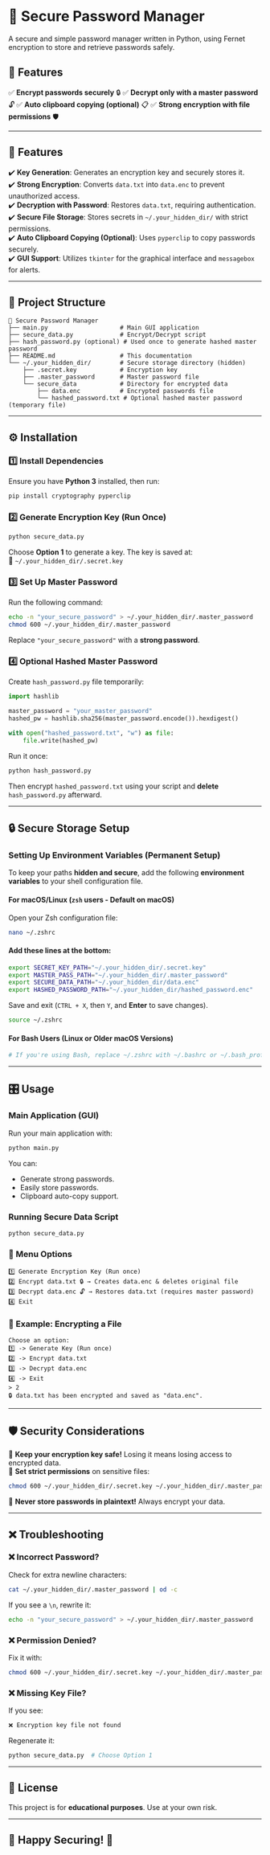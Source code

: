 # 🔐 Secure Password Manager

A secure and simple password manager written in Python, using Fernet encryption to store and retrieve passwords safely.

## 🚀 Features

✅ **Encrypt passwords securely** 🔒
✅ **Decrypt only with a master password** 🔓
✅ **Auto clipboard copying (optional)** 📋
✅ **Strong encryption with file permissions** 🛡️

---

## 📌 Features

✔️ **Key Generation**: Generates an encryption key and securely stores it.  
✔️ **Strong Encryption**: Converts `data.txt` into `data.enc` to prevent unauthorized access.  
✔️ **Decryption with Password**: Restores `data.txt`, requiring authentication.  
✔️ **Secure File Storage**: Stores secrets in `~/.your_hidden_dir/` with strict permissions.  
✔️ **Auto Clipboard Copying (Optional)**: Uses `pyperclip` to copy passwords securely.  
✔️ **GUI Support**: Utilizes `tkinter` for the graphical interface and `messagebox` for alerts.  

---

## 📂 Project Structure

```
📂 Secure Password Manager
├── main.py                    # Main GUI application
├── secure_data.py             # Encrypt/Decrypt script
├── hash_password.py (optional) # Used once to generate hashed master password
├── README.md                  # This documentation
└── ~/.your_hidden_dir/        # Secure storage directory (hidden)
    ├── .secret.key            # Encryption key
    ├── .master_password       # Master password file
    └── secure_data            # Directory for encrypted data
        ├── data.enc           # Encrypted passwords file
        └── hashed_password.txt # Optional hashed master password (temporary file)
```

---

## ⚙️ Installation

### 1️⃣ Install Dependencies
Ensure you have **Python 3** installed, then run:

```sh
pip install cryptography pyperclip
```

### 2️⃣ Generate Encryption Key (Run Once)

```sh
python secure_data.py
```

Choose **Option 1** to generate a key. The key is saved at:  
📍 `~/.your_hidden_dir/.secret.key`

### 3️⃣ Set Up Master Password

Run the following command:

```sh
echo -n "your_secure_password" > ~/.your_hidden_dir/.master_password
chmod 600 ~/.your_hidden_dir/.master_password
```

Replace `"your_secure_password"` with a **strong password**.

### 4️⃣ Optional Hashed Master Password

Create `hash_password.py` file temporarily:

```python
import hashlib

master_password = "your_master_password"
hashed_pw = hashlib.sha256(master_password.encode()).hexdigest()

with open("hashed_password.txt", "w") as file:
    file.write(hashed_pw)
```

Run it once:

```sh
python hash_password.py
```

Then encrypt `hashed_password.txt` using your script and **delete** `hash_password.py` afterward.

---

## 🔒 Secure Storage Setup

### Setting Up Environment Variables (Permanent Setup)
To keep your paths **hidden and secure**, add the following **environment variables** to your shell configuration file.

#### For macOS/Linux (`zsh` users - Default on macOS)
Open your Zsh configuration file:

```sh
nano ~/.zshrc
```

#### Add these lines at the bottom:
```sh
export SECRET_KEY_PATH="~/.your_hidden_dir/.secret.key"
export MASTER_PASS_PATH="~/.your_hidden_dir/.master_password"
export SECURE_DATA_PATH="~/.your_hidden_dir/data.enc"
export HASHED_PASSWORD_PATH="~/.your_hidden_dir/hashed_password.enc"
```

Save and exit (`CTRL + X`, then `Y`, and **Enter** to save changes).

```sh
source ~/.zshrc
```

#### For Bash Users (Linux or Older macOS Versions)
```sh
# If you're using Bash, replace ~/.zshrc with ~/.bashrc or ~/.bash_profile.
```

---

## 🎛️ Usage

### Main Application (GUI)
Run your main application with:

```sh
python main.py
```

You can:
- Generate strong passwords.
- Easily store passwords.
- Clipboard auto-copy support.

### Running Secure Data Script

```sh
python secure_data.py
```

### 📜 Menu Options

```
1️⃣ Generate Encryption Key (Run once)
2️⃣ Encrypt data.txt 🔒 → Creates data.enc & deletes original file
3️⃣ Decrypt data.enc 🔓 → Restores data.txt (requires master password)
4️⃣ Exit
```

### 🔽 Example: Encrypting a File
```
Choose an option:
1️⃣ -> Generate Key (Run once)
2️⃣ -> Encrypt data.txt
3️⃣ -> Decrypt data.enc
4️⃣ -> Exit
> 2
🔒 data.txt has been encrypted and saved as "data.enc".
```

---

## 🛡️ Security Considerations

🔹 **Keep your encryption key safe!** Losing it means losing access to encrypted data.  
🔹 **Set strict permissions** on sensitive files:

```sh
chmod 600 ~/.your_hidden_dir/.secret.key ~/.your_hidden_dir/.master_password
```

🔹 **Never store passwords in plaintext!** Always encrypt your data.

---

## ❌ Troubleshooting

### ❌ Incorrect Password?
Check for extra newline characters:
```sh
cat ~/.your_hidden_dir/.master_password | od -c
```
If you see a `\n`, rewrite it:
```sh
echo -n "your_secure_password" > ~/.your_hidden_dir/.master_password
```

### ❌ Permission Denied?
Fix it with:
```sh
chmod 600 ~/.your_hidden_dir/.secret.key ~/.your_hidden_dir/.master_password
```

### ❌ Missing Key File?
If you see:
```sh
❌ Encryption key file not found
```
Regenerate it:
```sh
python secure_data.py  # Choose Option 1
```

---

## 📜 License
This project is for **educational purposes**. Use at your own risk.

---

## 🎯 Happy Securing! 🔐
